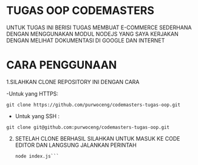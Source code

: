 # TUGAS OOP CODEMASTERS

UNTUK TUGAS INI BERISI TUGAS MEMBUAT E-COMMERCE SEDERHANA DENGAN MENGGUNAKAN MODUL NODEJS YANG SAYA KERJAKAN DENGAN MELIHAT DOKUMENTASI DI GOOGLE DAN INTERNET

# **CARA PENGGUNAAN**

1.SILAHKAN CLONE REPOSITORY INI DENGAN CARA

-Untuk yang HTTPS:  

```
git clone https://github.com/purwoceng/codemasters-tugas-oop.git
```
- Untuk yang SSH :
```
git clone git@github.com:purwoceng/codemasters-tugas-oop.git
```


2. SETELAH CLONE BERHASIL SILAHKAN UNTUK MASUK KE CODE EDITOR DAN LANGSUNG JALANKAN PERINTAH
   ```
   node index.js```




  

